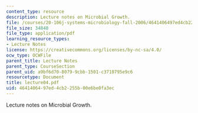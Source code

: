 ```yaml
---
content_type: resource
description: Lecture notes on Microbial Growth.
file: /courses/20-106j-systems-microbiology-fall-2006/4641406497ed4cb2255b00e6be0fa3ec_lecture04.pdf
file_size: 34840
file_type: application/pdf
learning_resource_types:
- Lecture Notes
license: https://creativecommons.org/licenses/by-nc-sa/4.0/
ocw_type: OCWFile
parent_title: Lecture Notes
parent_type: CourseSection
parent_uid: a9bf6d70-8079-9cbb-1501-c3710795e9c6
resourcetype: Document
title: lecture04.pdf
uid: 46414064-97ed-4cb2-255b-00e6be0fa3ec
---
```

Lecture notes on Microbial Growth.